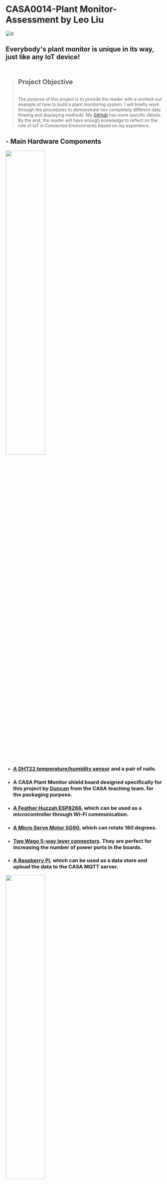 # CASA0014-Plant Monitor-Assessment by Leo Liu 

![d](./img/Threeplantmonitors.jpeg)

## Everybody's plant monitor is unique in its way, just like any IoT device!<br><br>



> ## Project Objective 
> <br> The purpose of this project is to provide the reader with a worked-out example of how to build a plant monitoring system. I will briefly work through the procedures to demonstrate two completely different data flowing and displaying methods. My [GitHub](https://github.com/LeoLiu5/plantmonitor) has more specific details. By the end, the reader will have enough knowledge to reflect on the role of IoT in Connected Environments based on my experience.
> <br>


## - Main Hardware Components

<img src="./img/Hardwarecomponents.jpeg"  width="50%" height="50%">

- ### [A DHT22 temperature/humidity sensor](https://thepihut.com/products/dht22-temperature-humidity-sensor-extras?variant=27740418129&currency=GBP&utm_medium=product_sync&utm_source=google&utm_content=sag_organic&utm_campaign=sag_organic&gclid=CjwKCAjwtp2bBhAGEiwAOZZTuF0XQfJresicn_DwyArRHfgDXQoU8I8vx1WCKW8TAyW2_viN2bb0choC5kcQAvD_BwE) and a pair of nails. 
- ### A CASA Plant Monitor shield board designed specifically for this project by [Duncan](https://github.com/djdunc) from the CASA teaching team. for the packaging purpose.
- ### [A Feather Huzzah ESP8266](https://www.adafruit.com/product/2821), which can be used as a microcontroller through Wi-Fi communication.
- ### [A Micro Servo Motor SG90](https://thepihut.com/products/towerpro-servo-motor-sg90-hv-continuous-rotation?variant=32313097584702&currency=GBP&utm_medium=product_sync&utm_source=google&utm_content=sag_organic&utm_campaign=sag_organic&gclid=Cj0KCQjw7KqZBhCBARIsAI-fTKI-at3NhpNijTn3ZE_aV5rWxfhLGcBbQC2OxSFwUD651NbvcVpOyggaAg0dEALw_wcB), which can rotate 180 degrees.
- ### [Two Wago 5-way lever connectors](https://www.tlc-direct.co.uk/Products/WA415C.html?source=adwords&ad_position=&ad_id=&placement=&kw=&network=x&matchtype=&ad_type=pla&product_id=WA415C&product_partition_id=&campaign=shopping_cable_accessories&version=finalurl_v3&gclid=CjwKCAjwtp2bBhAGEiwAOZZTuK6tVA2OvYFV9tns6OoE_1E5pF4wASJ566F2nNVo0v9WS7h3xm6Y7RoC9bMQAvD_BwE). They are perfect for increasing the number of power ports in the boards.
- ### [A Raspberry Pi](https://thepihut.com/products/raspberry-pi-4-model-b), which can be used as a data store and upload the data to the CASA MQTT server. 
<img src="./img/Rpie.jpeg"  width="50%" height="50%" class="center">
<br>

# - Hardware Components Assembling
1. Prepare two 5cm steel nails and two 15cm single cable wires. Connect each wire to each nail, then use a soldering iron to apply plastic welding around the connecting point between the wire and the nail. Make sure the ends of the wires are embedded under the plastic to prevent corrosion or unstable wires. We will later put both nails into the soil to detect the moisture level. The logic behind using nails is that water can conduct electricity but dry soil can not. As the water content increases, the resistance between the nails decrease (Jin, 2020).

<img src="./img/Step1.1.jpeg"  width="50%" height="50%" class="center">

Next, we will use the packaging piece, which was 3D printed by [Dhruv](https://github.com/drvkmr), to hold our nails and wires. Put the nails through the holes located at both ends and arrange the wires in your way. Then use a soldering iron to apply more plastic welding around the connecting point between the nail and the hole to fix the nail's position.

<img src="./img/Step1.2.jpeg" width="30%" height="30%" class="center">


2. Take out the CASA Plant Monitor shield board and start soldering the DHT22 sensors and the resistors to the board:

<img src="./img/Step2.1.jpeg" width="30%" height="30%" class="center">

Flip the board over and start soldering male header pins to the board. We will be using the 3v, GND, A0, D12, and D13 pins from the board. Then push the little green piece, a Nylon PCB Terminal Block, onto the pre-reserved pins on the board. Be careful not to use too much strength and break the board. The Nylon PCB Terminal Block can be used as a quick and simple electrical connection method, which provides a stable connection point for one or more wires together. Use a terminal block screwdriver to connect the wires from the nails to the Nylon PCB Terminal Block, the order of the wires does not matter in this case. 

<img src="./img/Step2.3.jpeg"  width="50%" height="50%" class="center">


Therefore, the electricity can be sent to the soil through one of the wires first, then the other wire will be responsible for detecting the electricity level. Overall, a high moisture level in the soil represents a better ability in conducting electricity (Jin, 2020).

<img src="./img/Step2.2.jpeg" width="50%" height="50%" class="center">

3. Take out the Feather Huzzah ESP8266 board and start soldering female header pins to the board:

<img src="./img/Step3.1.jpeg"  width="30%" height="30%" class="center">

We will need to connect the following pins from the Feather board to the CASA shield board using 7 colourful male-to-female jumper wires:
- Feather ADC to A0 of the CASA shield board
- Feather 13/MOSI to D13 of the CASA shield board
- Feather 12/MISO to D12 of the CASA shield board
Before connecting more pins, we need to solve the problem that there is only one GND pin and one 3V pin in the Feather board. If we directly connect the GND pin and the 3V pin to the CASA shield board, then there will be no GND pin or 3V pin reserved for the servo motor. Fortunately, we can connect two lever connectors to the Feather board to increase the number of GND pins and the 3V pins.
- Feather GND to one of the 5 lever connectors
- Feather 3V to the other 5 lever connectors

![Step 3](./img/Step3.2.jpeg)

- CASA shield GND to the 5 lever connectors connected to Feather GND
- CASA shield 3V to the 5 lever connectors connected to Feather 3V

![Step 3](./img/Step3.3.jpeg)

4. We will need to connect the following pins from the Feather board to the Micro Servo Motor SG90 using 3 colourful male-to-male jumper wires:
- The brown servo motor wire to the 5 lever connectors connected to Feather GND
- The red servo motor wire to the 5 lever connectors connected to Feather 3V 
- The orange servo motor wire to Feather Pin 2

![Step 4](./img/Step4.1.jpeg)

In terms of waterproofing and making sure the hardware parts can run continuously for 9 months, we will use the plastic protector, which was 3D printed by [Dhruv](https://github.com/drvkmr), to wrap up the components. Use the soldering iron to make melt small holes in the plastic so the jumping wires can connect through the protector. Make sure to test your plant monitor before putting on the plastic protectors, otherwise, it will take more time and effort to take everything apart if something is not assembled correctly. 

![Step 4](./img/Step4.2.jpeg)

# - Through this project, I have tried two completely different data uploading and displaying methods. The first one is based on the procedures and the sample codes from the workshop provided by [Duncan](https://github.com/djdunc) :

1. The programming software we are going to use throughout this project is the Arduino IDE. Start by installing the CP2104 driver from [this official guide](https://learn.adafruit.com/adafruit-feather-huzzah-esp8266/using-arduino-ide) on the Arduino IDE. Then go to preferences and paste the URL http://arduino.esp8266.com/stable/package_esp8266com_index.json into the "Additional Board Manager URLs" space. 

![Step 1](./img/s1.1.png)

Install the latest version of the ESP8266 package in "Board Manager" and open the [mqtt_temp_mois_humi.ino](https://github.com/LeoLiu5/plantmonitor/blob/main/Upload%20data%20to%20mqtt%20(the%20wrokshop)/mqtt_temp_mois_humi.ino file in the Arduino IDE. 

![Step 1](./img/s1.2.png)

Open "Library Manager", and start installing the following libraries so we can include them in our Arduino file:

<img src="./img/s1.2.png" width="80%" height="80%" class="center">

<img src="./img/s1.3.png" width="30%" height="30%" class="center"><img src="./img/s1.4.png" width="30%" height="30%" class="center"><img src="./img/s1.5.png" width="30%" height="30%" class="center">

In [mqtt_temp_mois_humi.ino](https://github.com/LeoLiu5/plantmonitor/blob/main/mqtt_temp_mois_humi/mqtt_temp_mois_humi.ino), this command 

```
#include
``` 

includes the files needed for the sketch. We also need to declare some sensor variables, pin numbers, and the variables required for setting up Wifi and MQTT connections:

``` 
// pin used to control the servo
#define SERVO_PIN 2
// create an instance of the servo class
Servo servo;

#define DHTTYPE DHT22 // DHT 22 (AM2302), AM2321

// Sensors - DHT22 and Nails
uint8_t DHTPin = 12; // on Pin 2 of the Huzzah
uint8_t soilPin = 0; // ADC or A0 pin on Huzzah

float Temperature;
float Humidity;
int Moisture = 1; // initial value just in case the web page is loaded before readMoisture called
int sensorVCC = 13;
int blueLED = 2;
DHT dht(DHTPin, DHTTYPE); // Initialize DHT sensor.

// Wifi and MQTT
#include "arduino_secrets.h" 
/*
**** Please enter your sensitive data in the Secret tab/arduino_secrets.h
**** using the format below

#define SECRET_SSID "ssid name"
#define SECRET_PASS "ssid password"
#define SECRET_MQTTUSER "user name - eg student"
#define SECRET_MQTTPASS "password";
 */

const char* ssid = SECRET_SSID;
const char* password = SECRET_PASS;
const char* mqttuser = SECRET_MQTTUSER;
const char* mqttpass = SECRET_MQTTPASS;

ESP8266WebServer server(80);
const char* mqtt_server = "mqtt.cetools.org";
WiFiClient espClient;
PubSubClient client(espClient);
long lastMsg = 0;
char msg[50];
int value = 0;

// Date and time
Timezone GB;

``` 
We need to fill [arduino_secrets.h](https://github.com/LeoLiu5/plantmonitor/blob/main/mqtt_temp_mois_humi/arduino_secrets.h) to define the variables required for setting up Wifi and MQTT connections as well:

``` 
#define SECRET_SSID "CE-Hub-Student"
#define SECRET_PASS ""
#define SECRET_MQTTUSER "student"
#define SECRET_MQTTPASS ""
``` 

In setup(), we need to declare the blue LED for the status indicator, create a Serial connection for debugging, using pinMode() to initialize the DHT sensor and the servo motor, and initialize the wifi and the MQTT server:

``` 
void setup() {
 // Set up LED to be controllable via the broker
 // Initialize the BUILTIN_LED pin as an output
 // Turn the LED off by making the voltage HIGH
 pinMode(BUILTIN_LED, OUTPUT); 
 digitalWrite(BUILTIN_LED, HIGH); 

 // Set up the outputs to control the soil sensor
 // switch and the blue LED for the status indicator
 pinMode(sensorVCC, OUTPUT); 
 digitalWrite(sensorVCC, LOW);
 pinMode(blueLED, OUTPUT); 
 digitalWrite(blueLED, HIGH);

 // open serial connection for debug info
 Serial.begin(115200);
 delay(100);
 // tell the servo class which pin we are using
 servo.attach(SERVO_PIN);

 // initialize servo
 pinMode(SERVO_PIN, OUTPUT);
 // start DHT22 sensor
 pinMode(DHTPin, INPUT);
 dht.begin();

 // run initialisation functions
 startWifi();
 startWebserver();
 syncDate();

 // start MQTT server
 client.setServer(mqtt_server, 1884);
 client.setCallback(callback);

}
```

In loop(), we need to check the handler for the webserver to see if anyone is requesting a webpage. We can change minuteChanged() to secondChanged() (both functions are included in <ezTime.h>) to change the frequency of data reading and data uploading to the MQTT server:

``` 
void loop() {
 // handler for receiving requests to the webserver
 server.handleClient();

 if (minuteChanged()) {
 readMoisture();
 sendMQTT();
 Serial.println(GB.dateTime("H:i:s")); // UTC.dateTime("l, d-M-y H:i:s.v T")

 
 }
 // Testing if the servo working
 // tell servo to go to a particular angle
 // servo.write(0); 
 // delay(1000);
 
 // servo.write(90); 
 // delay(500); 
 
 // servo.write(135); 
 // delay(500);
 
 // servo.write(180); 
 // delay(1500);
 client.loop();
}

``` 
In the rest of [mqtt_temp_mois_humi.ino](https://github.com/LeoLiu5/plantmonitor/blob/main/mqtt_temp_mois_humi/mqtt_temp_mois_humi.ino), we need to create several functions to complete the codes. 
ReadMoisture() turns on the soil sensor using the NPN BC547 as a digital switch, so one of the nails can send voltage through the soil and the other nail can measure the [resistance](https://en.wikipedia.org/wiki/Electrical_resistance_and_conductance). StartWifi() initializes the wifi and StartWebserver() initializes the webserver. 
The Arduino has a concept of time but it is based on the number of milliseconds since the board started. Therefore, it is better to use SyncDate() function to set the time on the device from an NTP server on the internet and define the time for applications. It is important to record the date or time when a measurement was taken.
SendMQTT() reconnects to the MQTT broker if it isn't already connected, checks to see if there are any messages inbound, reads sensors, and updates data. I also added a new feature that allows the servo motor to spin if the plant needs some water or the environment is not suitable for growing.
Callback() executes codes when a message is received from the MQTT server for any topics subscribed using the client.subscribe(), and reconnect() create a connection to the MQTT server while defining any subscribed topics.
Finally, include the functions associated with the webserver: handle_OnConnect(), handle_NotFound(), and SendHTML():

``` 
void readMoisture(){
 // power the sensor
 digitalWrite(sensorVCC, HIGH);
 digitalWrite(blueLED, LOW);
 delay(100);
 // read the value from the sensor:
 Moisture = analogRead(soilPin); 
 //Moisture = map(analogRead(soilPin), 0,320, 0, 100); // note: if mapping work out max value by dipping in water 
 //stop power
 digitalWrite(sensorVCC, LOW); 
 digitalWrite(blueLED, HIGH);
 delay(100);
 Serial.print("Wet ");
 Serial.println(Moisture); // read the value from the nails
}
void startWifi() {
 // We start by connecting to a WiFi network
 Serial.println();
 Serial.print("Connecting to ");
 Serial.println(ssid);
 WiFi.begin(ssid, password);

 // check to see if connected and wait until you are
 while (WiFi.status() != WL_CONNECTED) {
 delay(500);
 Serial.print(".");
 }
 Serial.println("");
 Serial.println("WiFi connected");
 Serial.print("IP address: ");
 Serial.println(WiFi.localIP());
}

void syncDate() {
 // get real date and time
 waitForSync();
 Serial.println("UTC: " + UTC.dateTime());
 GB.setLocation("Europe/London");
 Serial.println("London time: " + GB.dateTime());
}
void startWebserver() {
 // when connected and IP address obtained start HTTP server
 server.on("/", handle_OnConnect);
 server.onNotFound(handle_NotFound);
 server.begin();
 Serial.println("HTTP server started");
}
void sendMQTT() {

 if (!client.connected()) {
 reconnect();
 }
 client.loop();

 Temperature = dht.readTemperature(); // Gets the values of the temperature
 snprintf (msg, 50, "%.1f", Temperature);
 Serial.print("Publish message for t: ");
 Serial.println(msg);
 client.publish("student/CASA0014/plant/Leo's Anonymous Plant/temperature", msg);

 Humidity = dht.readHumidity(); // Gets the values of the humidity
 snprintf (msg, 50, "%.0f", Humidity);
 Serial.print("Publish message for h: ");
 Serial.println(msg);
 client.publish("student/CASA0014/plant/Leo's Anonymous Plant/humidity", msg);

 //Moisture = analogRead(soilPin); // moisture read by readMoisture function
 snprintf (msg, 50, "%.0i", Moisture);
 Serial.print("Publish message for m: ");
 Serial.println(msg);
 client.publish("student/CASA0014/plant/Leo's Anonymous Plant/moisture", msg);
// The servo motor will start to move if one of the below conditions is met:
 if (Humidity<50 || Moisture<24 || Temperature<18 || Temperature>28){ 
 servo.write(0); // tell servo to go to a particular angle
 delay(1000);
 
 servo.write(90); 
 delay(500); 
 
 servo.write(135); 
 delay(500);
 
 servo.write(180); 
 delay(1500);}
}
void callback(char* topic, byte* payload, unsigned int length) {
 Serial.print("Message arrived [");
 Serial.print(topic);
 Serial.print("] ");
 for (int i = 0; i < length; i++) {
 Serial.print((char)payload[i]);
 }
 Serial.println();

 // Switch on the LED if a 1 was received as the first character
 if ((char)payload[0] == '1') {
 digitalWrite(BUILTIN_LED, LOW); // Turn the LED on (Note that LOW is the voltage level
 // but actually the LED is on; this is because it is active low on the ESP-01)
 } else {
 digitalWrite(BUILTIN_LED, HIGH); // Turn the LED off by making the voltage HIGH
 }

}
void reconnect() {
 // Loop until we're reconnected
 while (!client.connected()) {
 Serial.print("Attempting MQTT connection...");
 // Create a random client ID
 String clientId = "ESP8266Client-";
 clientId += String(random(0xffff), HEX);
 
 // Attempt to connect with clientID, username and password
 if (client.connect(clientId.c_str(), mqttuser, mqttpass)) {
 Serial.println("connected");
 // ... and resubscribe
 client.subscribe("student/CASA0014/plant/Leo's Anonymous Plant/inTopic");
 } else {
 Serial.print("failed, rc=");
 Serial.print(client.state());
 Serial.println(" try again in 5 seconds");
 // Wait 5 seconds before retrying
 delay(5000);
 }
 }
}
void handle_OnConnect() {
 Temperature = dht.readTemperature(); // Gets the values of the temperature
 Humidity = dht.readHumidity(); // Gets the values of the humidity
 server.send(200, "text/html", SendHTML(Temperature, Humidity, Moisture));
}

void handle_NotFound() {
 server.send(404, "text/plain", "Not found");
}

String SendHTML(float Temperaturestat, float Humiditystat, int Moisturestat) {
 String ptr = "<!DOCTYPE html> <html>\n";
 ptr += "<head><meta name=\"viewport\" content=\"width=device-width, initial-scale=1.0, user-scalable=no\">\n";
 ptr += "<title>ESP8266 DHT22 Report</title>\n";
 ptr += "<style>html { font-family: Helvetica; display: inline-block; margin: 0px auto; text-align: center;}\n";
 ptr += "body{margin-top: 50px;} h1 {color: #444444;margin: 50px auto 30px;}\n";
 ptr += "p {font-size: 24px;color: #444444;margin-bottom: 10px;}\n";
 ptr += "</style>\n";
 ptr += "</head>\n";
 ptr += "<body>\n";
 ptr += "<div id=\"webpage\">\n";
 ptr += "<h1>ESP8266 Huzzah DHT22 Report</h1>\n";

 ptr += "<p>Temperature: ";
 ptr += (int)Temperaturestat;
 ptr += " C</p>";
 ptr += "<p>Humidity: ";
 ptr += (int)Humiditystat;
 ptr += "%</p>";
 ptr += "<p>Moisture: ";
 ptr += Moisturestat;
 ptr += "</p>";
 ptr += "<p>Sampled on: ";
 ptr += GB.dateTime("l,");
 ptr += "<br>";
 ptr += GB.dateTime("d-M-y H:i:s T");
 ptr += "</p>";

 ptr += "</div>\n";
 ptr += "</body>\n";
 ptr += "</html>\n";
 return ptr;
}
``` 
Now, we should have a working Feather board which can send readings to the MQTT web server and is visible locally by browsing to the IP address of the device:

![Step 1](./img/s1.6.png) ![Step 1](./img/s1.7.png)

2. Before setting up the Raspberry Pi to our datastore, we need to install [the latest 64bit version of Raspbian](https://www.raspberrypi.com/software/). After the installation, insert a microSD card and make sure there is at least 8GB or larger space. Before start writing on your SD card, choose the 64-bit operating system, then input your local network information and set up your account. Record your information since we will be using them in a minute. For setting up a headless device when you can plug it into a network where you don't know which IP address will be assigned, check this [guide](https://www.tomshardware.com/reviews/raspberry-pi-headless-setup-how-to,6028.html):

![Step 2](./img/s2.1.png)

After finishing writing and the card flashes, insert the card into your Raspberry Pi and power it up. Open up a new Terminal window on your Mac and enter the hostname you just created:

![Step 2](./img/s2.2.jpeg)

In the Terminal window, install InfluxDB with the Ubuntu & Debian (Arm 64-bit) platform by entering the commands from [the official website](https://portal.influxdata.com/downloads/#influxdb) and [the official guide](https://docs.influxdata.com/influxdb/v2.4/install/?t=Raspberry+Pi):

![Step 2](./img/influx.png)

After the setup, input your hostname into the link http://hostname.local:8086 and create a new account. 

![Step 2](./img/s2.3.png)

Go to Settings -> Templates, insert this link https://github.com/influxdata/community-templates/blob/master/raspberry-pi/raspberry-pi-system.yml to create a Raspberry Pi template for the data:

![Step 2](./img/s2.4.png)

In the Terminal window, install and set up Telegraf 1.24 by entering the following commands line by line (use the ifconfig command to find your IP address):
``` 
sudo apt-get update && sudo apt-get install telegraf -y
export INFLUX_HOST=http:// your IP address:8086
export INFLUX_ORG=casa0014
export INFLUX_TOKEN=---you-will-have-your-own-token-here---
telegraf --config http:// your IP address:8086/api/v2/telegrafs/0a2093eea36cb000
``` 

![Step 2](./img/s2.5.png) ![Step 2](./img/s2.6.png)

Edit the default configuration file on your Raspberry Pi. There are many [configuration options](https://docs.influxdata.com/telegraf/v1.24/configuration/). Here is [an example configuration file]() I have used. In the Terminal window, update the default configuration file using the following commands:
``` 
sudo mv /etc/telegraf/telegraf.conf /etc/telegraf/telegraf-original.conf
sudo nano /etc/telegraf/telegraf.conf
sudo systemctl stop influxdb
sudo systemctl start influxdb
sudo systemctl status influxdb
sudo systemctl stop telegraf
sudo systemctl start telegraf
sudo systemctl status telegraf
``` 
Now, you can check out the data in Data Explorer:

![Step 2](./img/s2.7.png)

3. In the Terminal window, install and set up Grafana by entering the following commands line by line:

``` 
sudo apt-get install -y adduser libfontconfig1
wget https://dl.grafana.com/enterprise/release/grafana-enterprise_9.2.0_arm64.deb
sudo dpkg -i grafana-enterprise_9.2.0_arm64.deb
sudo /bin/systemctl daemon-reload
sudo /bin/systemctl enable grafana-server
sudo /bin/systemctl start grafana-server
``` 
Now go to http://staff-pi-casa0014.local:3000 and log in using the account "admin" and the password "admin".

![Step 3](./img/s3.1.png)

Add your first data source and change some settings:

![Step 3](./img/s3.2.png)

create a dashboard and in the dashboard, create a panel to display the temperature reading:

![Step 3](./img/s3.3.png)

In the same dashboard, create a panel for the humidity reading and create another for the moisture reading.

![Step 3](./img/s3.4.png) ![Step 3](./img/s3.5.png)

# - Another method of uploading and displaying the readings is using the **Adafruit IO system**. The **Adafruit IO system** doesn't need the Raspberry Pi, the MQTT server, Influxdb, or Grafana. **The system** has its dashboards for displaying data and can receive readings directly from the Feather board:

1. Open [the Arduino sketch](https://github.com/LeoLiu5/plantmonitor/blob/main/adafruitio/completed%20codes/completed%20codes.ino) prepared for Adafruit IO and [the configuration file](https://github.com/LeoLiu5/plantmonitor/blob/main/adafruitio/completed%20codes/config.h). In addition to the libraries we have installed in the previous section, we need the Adafruit Unified Sensor library as well:

![Step 1](./img/a1.1.png) 

[The Adafruit IO sketch](https://github.com/LeoLiu5/plantmonitor/blob/main/adafruitio/completed%20codes/completed%20codes.ino) has a similar structure to [the workshop sample sketch](https://github.com/LeoLiu5/plantmonitor/blob/main/Upload%20data%20to%20mqtt%20(the%20wrokshop)/mqtt_temp_mois_humi.ino). 
It is a combination of [the Adafruit IO Servo Example](https://github.com/LeoLiu5/plantmonitor/blob/main/adafruitio/adafruitio%20sample%20codes/adafruitio_16_servo.ino) and [the Adafruit IO Temperature & Humidity Example](https://github.com/LeoLiu5/plantmonitor/blob/main/adafruitio/adafruitio%20sample%20codes/adafruitio_15_temp_humidity.ino) both retrieved from the Adafruit IO Arduino library. The library includes many useful example files designed for various functions. Those examples serve as templates to help beginners, such as me, initiate a project and provide opportunities to learn. 

![Step 1](./img/a1.2.png) 

Since we are using Adafruit IO instead of MQTT and Grafana to display our data, we need to upload our data to Feeds in Adafruit IO:
``` 
// set up the 'temperature' and 'humidity' feeds
// set up the 'servo' feed
// set up the 'moisture' feed
AdafruitIO_Feed *servo_feed = io.feed("servo");
AdafruitIO_Feed *temperature = io.feed("temperature");
AdafruitIO_Feed *humidity = io.feed("humidity");
AdafruitIO_Feed *moisture = io.feed("moisture");
``` 
Another thing I have modified is the frequency of sending the data: 
``` 
unsigned long previousMillis = 0UL;
unsigned long interval = 1800000UL; // (1000 (ms) = 1 second; interval = 30 mins)
...
unsigned long currentMillis = millis();

 if(currentMillis - previousMillis > interval)
 {
 /* The Arduino executes this code once every 30 mins
 * (1000 (ms) = 1 second; interval = 30 mins)
 */
 TempHumMoi(); // save temperature, humidity, and moisture to Adafruit IO
 // Don't forget to update the previousMillis value
 previousMillis = currentMillis;

// save temperature, humidity, and moisture to Adafruit IO
``` 


2. After compiling [the sketch](https://github.com/LeoLiu5/plantmonitor/blob/main/adafruitio/completed%20codes/completed%20codes.ino), we can check the feeds. In Adafruit IO, Feeds not only hold our readings, but also record the meta-data (date, time, and GPS coordinates):

![Step 1](./img/a1.3.png) 

I left my plant monitor operating overnight in the CASA office from 11/01/2022, 9:30 PM to 11/02/2022, 3:30 PM for 18 hours straight:

![Step 1](./img/a1.5.png)

From the temperature feed, we can see the temperature slowly drops to the lowest point (20.02°C) during the night until 6 am. Then the temperature slowly goes up during the morning and suddenly increases around 10 am when the lecture starts. [The heat generated by the human body for homeostasis disperses throughout the body, and in turn, heats the air surrounding the body.](https://courses.lumenlearning.com/suny-ap2/chapter/energy-and-heat-balance/) At 11:30 am, the temperature reaches its peak (24.45°C). Then, the temperature slowly drops to around 21°C by 3:30 pm when people start leaving the room:

![Step 1](./img/a1.4.png)

[Humidity is a measurement of the amount of water vapour in the air and is usually presented in percentage.](https://www.metoffice.gov.uk/weather/learn-about/weather/types-of-weather/humidity) 
From the humidity feed, we can see the humidity has been relatively stable (ranging from 47% to 49%) overnight until 9:50 am, right before the lecture starts. Then the humidity rapidly increases and reaches its peak (62.72%) at 1:50 pm. Then the humidity drops to around 21°C by 3:30 pm. Overall, the humidity follows a similar trend as the temperature. [There is evidence indicating that the more animals, people or plants are in a room, the more the humidity increases.](https://www.swissflex.com/en/blog/humidity-in-your-bedroom)

![Step 1](./img/a1.6.png)

From the moisture feed, it is obvious that the moisture readings are not as precise or accurate as the temperature or humidity readings. On the moisture graph, there are lots of unexpected up and down patterns, which cannot be observed from either the temperature or the humidity graph. After comparing my results with other students, I have found that the others have the same issue and not getting stable readings. Therefore, I could rule out the possibility that my prototype or codes are malfunctioning.
I suspect an explanation behind this phenomenon is that the DHT22 sensor is more advanced, which can provide more reliable results than two nails connected with wires could. 
Overall, the moisture feed has a unique overall trend from either the temperature feed or the humidity feed. The moisture level in the soil does not seem to have any connection with the number of people in the room. The sudden increase at 2:20 pm is because the plant was being watered.
Unlike the temperature or humidity feed, we have to calibrate the moisture feed to interpret the readings. I have seen several different ways done by my peers: [Lionel-Lim](https://github.com/Lionel-Lim/plantMonitor) used [Tanh estimators (the hyperbolic tangent function)](https://reference.wolfram.com/language/ref/Tanh.html), which is an efficient normalization technique; [heyhaiden](https://github.com/heyhaiden/plantMonitor) recalculated the range of the moisture readings to 1 ~ 100 for easier graphical representation. I made a similar approach to [heyhaiden](https://github.com/heyhaiden/plantMonitor)'s calibration method:

![Step 1](./img/mc.png)

I tested the maximum moisture reading by putting both nails fully into the water and got a reading of 117.33.

![Step 1](./img/mc1.png)

After drying both nails, I tested the minimum moisture reading by holding both nails in the air and got a reading of 4.57.
[There is evidence stating that the majority of plants thrive in soil with a moisture level that ranges between 20% and 60%.](https://www.greenwaybiotech.com/blogs/gardening-articles/how-soil-moisture-affects-your-plants-growth) Therefore, I used the reading 0.2*117.33 ≈ 24 as a threshold indicating that the plant requires watering in the Arduino sketches. 

3. Adafruit IO is basic and less complex, nevertheless, we cannot overlook its limitations. Adafruit IO can only process 60 data points per minute and store data for 60 days: 

<img src="./img/ada1.png" width="80%" height="80%" class="center">

An efficient solution is to change the frequency of saving readings to Adafruit IO from per minute using minuteChange() to per 30 minutes using (currentMillis - previousMillis > interval). To efficiently store data and save storage space in IoT systems, we need to focus on collecting key information and reducing unnecessary distractions. We don't need to monitor our plants minute by minute to get extrx data. 
Another limitation is that Adafruit IO is a no-code platform that uses a visual interface to enable non-technical users to create functions or visulaize data:

<img src="./img/ada2.png" width="80%" height="80%" class="center">

<img src="./img/ada3.png" width="80%" height="80%" class="center">

Because of these fatal limitations, Adafruit IO is unsuitable for implementing large-scale projects. The data captured by IoT devices is not uniform. It could be analog signals, sensor readings, images, videos, etc. stored in large files. I doubt 60 data points per minute would satisfy the uploading efficiency. The data also needs to be stored for a much longer term. Google Home, Amazon Echo Studio, or any other IoT system wouldn't let their user's important information or data to be expired in a short period. Therefore, big corporations often protect their data integrity and privacy using secure protocols and encryption in their IoT systems.
For my plant monitor, I could update security via software by adding firewall policies and VLAN configurations, or implement security mechanisms at the hardware level. The new Feather M4 Express has a built-in cryptographic engine with 256-bit AES and a pubkey controller. Nevertheless, the most important lesson I have learnt was NEVER upload your private information, such as your passwords, to online open source platform.

## - References

- "Adafruit IO Basics: Temperature & Humidity" by Todd Treece: <br> https://learn.adafruit.com/adafruit-io-basics-temperature-and-humidity/arduino-wiring
- "Adafruit IO Basics: Servo" by Todd Treece: <br> https://learn.adafruit.com/adafruit-io-basics-servo/wiring
- "A Beginner's Guide to the ESP8266" by Pieter P: <br> https://tttapa.github.io/ESP8266/Chap07%20-%20Wi-Fi%20Connections.html
- "Energy and Heat Balance" by Lumen Learning: <br> https://courses.lumenlearning.com/suny-ap2/chapter/energy-and-heat-balance/
- "Humidity" by Met Office:  <br> https://www.metoffice.gov.uk/weather/learn-about/weather/types-of-weather/humidity
- "How to regulate the humidity in your bedroom" by Swissflex: <br> https://www.swissflex.com/en/blog/humidity-in-your-bedroom
- "Tanh" by Wolfram. <br> https://reference.wolfram.com/language/ref/Tanh.html
- "How Soil Moisture Can Affect Your Plant's Growth" by Amir Tajer: <br> https://www.greenwaybiotech.com/blogs/gardening-articles/
- https://ietresearch.onlinelibrary.wiley.com/doi/10.1049/smc2.12016
- https://www.vectorstock.com/royalty-free-vector/smart-home-internet-connected-devices-isometric-vector-21569900
<br>